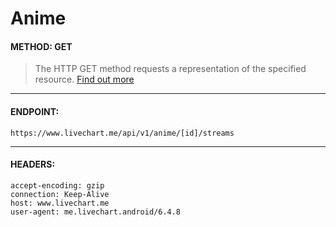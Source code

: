 # Anime

#### METHOD: GET
> The HTTP GET method requests a representation of the specified resource. [Find out more](https://developer.mozilla.org/en-US/docs/Web/HTTP/Methods/GET)

___

#### ENDPOINT:
` https://www.livechart.me/api/v1/anime/[id]/streams `

___

#### HEADERS:

```http
accept-encoding: gzip
connection: Keep-Alive
host: www.livechart.me
user-agent: me.livechart.android/6.4.8
